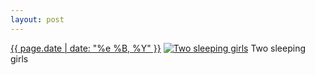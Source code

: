 ```yaml
---
layout: post
---
```


<p>
  <time><a href="/412">{{ page.date | date: "%e %B, %Y" }}</a></time>
  <a href="/412"><img src="{{ site.assets_url }}/412-640.jpg" srcset="{{ site.assets_url }}/412-1280.jpg 1280w, {{ site.assets_url }}/412-960.jpg 960w, {{ site.assets_url }}/412-640.jpg 640w, {{ site.assets_url }}/412-320.jpg 320w" sizes="(min-width: 700px) 50vw, calc(100vw - 2rem)" alt="Two sleeping girls" /></a>
  <span>Two sleeping girls</span>
</p>
